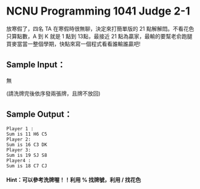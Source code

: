 ﻿# NCNU Programming 1041 Judge 2-1

放寒假了，四名 TA 在寒假時很無聊，決定來打簡單版的 21 點解解悶。不看花色只算點數，A 到 K 就是 1 點到 13點，最接近 21 點為贏家，最輸的要幫老俞跑腿買麥當當一整個學期，快點來寫一個程式看看誰輸誰贏吧!

## Sample Input：

無

(請洗牌完後依序發兩張牌，且牌不放回)

## Sample Output：

```
Player 1 :
Sum is 11 H6 C5
Player 2:
Sum is 16 C3 DK
Player 3:
Sum is 19 SJ S8
Player4 :
Sum is 18 C7 CJ
```

#### Hint：可以參考洗牌喔！！利用 % 找牌號，利用 / 找花色
